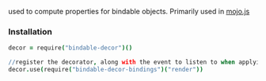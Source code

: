 used to compute properties for bindable objects. Primarily used in [mojo.js](/classdojo/mojo.js)


### Installation

```coffeescript
decor = require("bindable-decor")()

//register the decorator, along with the event to listen to when applying the bindings
decor.use(require("bindable-decor-bindings")("render"))
```
